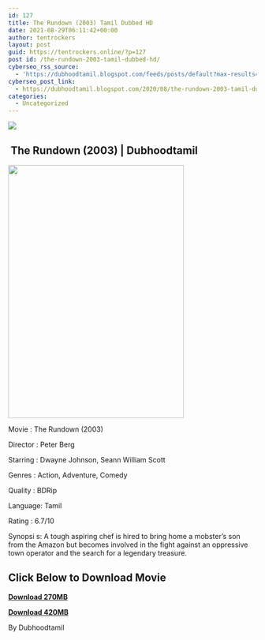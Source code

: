 ```yaml
---
id: 127
title: The Rundown (2003) Tamil Dubbed HD
date: 2021-08-29T06:11:42+00:00
author: tentrockers
layout: post
guid: https://tentrockers.online/?p=127
post id: /the-rundown-2003-tamil-dubbed-hd/
cyberseo_rss_source:
  - 'https://dubhoodtamil.blogspot.com/feeds/posts/default?max-results=150&start-index=151'
cyberseo_post_link:
  - https://dubhoodtamil.blogspot.com/2020/08/the-rundown-2003-tamil-dubbed-hd.html
categories:
  - Uncategorized
---
```

<div class="media_block">
  <img src="https://1.bp.blogspot.com/-TsmfgWyWS9E/XzYtQGqYPBI/AAAAAAAAB_0/Mo8GD_ZARFE8Xj320LmQ9iZihAgMduZ5ACNcBGAsYHQ/s72-w356-h513-c/139137.jpg" class="media_thumbnail" />
</div>

## &nbsp;The Rundown (2003) | Dubhoodtamil

<div class="separator">
  <a href="https://1.bp.blogspot.com/-TsmfgWyWS9E/XzYtQGqYPBI/AAAAAAAAB_0/Mo8GD_ZARFE8Xj320LmQ9iZihAgMduZ5ACNcBGAsYHQ/s1426/139137.jpg" imageanchor="1"><img loading="lazy" border="0" data-original-height="1426" data-original-width="1000" height="513" src="https://1.bp.blogspot.com/-TsmfgWyWS9E/XzYtQGqYPBI/AAAAAAAAB_0/Mo8GD_ZARFE8Xj320LmQ9iZihAgMduZ5ACNcBGAsYHQ/w356-h513/139137.jpg" width="356" /></a>
</div>

Movie	<span></span>:	<span></span>The Rundown (2003)

Director	<span></span>:	<span></span>Peter Berg

Starring	<span></span>:	<span></span>Dwayne Johnson, Seann William Scott

Genres	<span></span>:	<span></span>Action, Adventure, Comedy

Quality	<span></span>:	<span></span>BDRip

Language:	<span></span>Tamil

Rating	<span></span>:	<span></span>6.7/10

Synopsi s: A tough aspiring chef is hired to bring home a mobster&#8217;s son from the Amazon but becomes involved in the fight against an oppressive town operator and the search for a legendary treasure.

## **<span>Click Below to Download Movie</span>**

**<span><a href="https://oncehelp.com/rundown-1" target="_blank" rel="noopener">Download 270MB</a></span>**

**<span><a href="https://oncehelp.com/rundown-2" target="_blank" rel="noopener">Download 420MB</a></span>**

By Dubhoodtamil